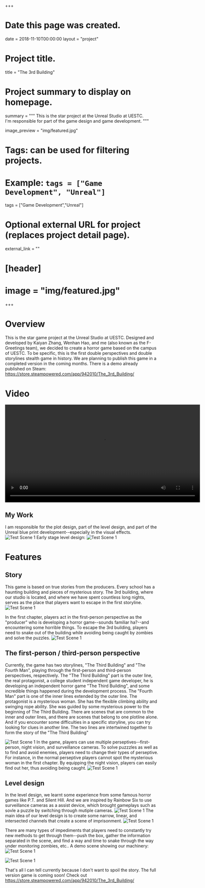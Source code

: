 +++
# Date this page was created.
date = 2018-11-10T00:00:00
layout = "project"

# Project title.
title = "The 3rd Building"

# Project summary to display on homepage.
summary = """
 This is the star project at the Unreal Studio at UESTC.<br>
 I'm responsible for part of the game design and game development.
 """
 
image_preview = "img/featured.jpg"

# Tags: can be used for filtering projects.
# Example: `tags = ["Game Development", "Unreal"]`
tags = ["Game Development","Unreal"]

# Optional external URL for project (replaces project detail page).
external_link = ""

# [header]
# image = "img/featured.jpg"

+++

# Overview
This is the star game project at the Unreal Studio at UESTC. Designed and developed by Kaiyan Zhang, Wenhan Hao, and me (also known as the F-Greetings team), we decided to create a horror game based on the campus of UESTC. To be specific, this is the first double perspectives and double storylines stealth game in history. We are planning to publish this game in a completed version in the coming months. There is a demo already published on Steam: https://store.steampowered.com/app/942010/The_3rd_Building/

# Video
<video src="./Demo1.mp4" controls="controls" width="640" height="320" autoplay="autoplay">
Your browser does not support the video tag.
</video>

## My Work
I am responsible for the plot design, part of the level design, and part of the Unreal blue print development--especially in the visual effects.
![Test Scene 1](img/image10.jpg)
Early stage level design:
![Test Scene 1](img/image4.jpg)

# Features
## Story
This game is based on true stories from the producers. Every school has a haunting building and pieces of mysterious story. The 3rd building, where our studio is located, and where we have spent countless long nights, serves as the place that players want to escape in the first storyline.
![Test Scene 1](img/image1.jpg)

In the first chapter, players act in the first-person perspective as the "producer" who is developing a horror game--sounds familiar ha?--and encountering some horrible things. To escape the 3rd building, players need to snake out of the building while avoiding being caught by zombies and solve the puzzles.
![Test Scene 1](img/image2.jpg)

## The first-person / third-person perspective

Currently, the game has two storylines, "The Third Building" and "The Fourth Man", playing through the first-person and third-person perspectives, respectively. The "The Third Building" part is the outer line, the real protagonist, a college student independent game developer, he is developing an independent horror game "The Third Building", and some incredible things happened during the development process. The "Fourth Man" part is one of the inner lines extended by the outer line. The protagonist is a mysterious woman. She has the flexible climbing ability and swinging rope ability. She was guided by some mysterious power to the beginning of The Third Building. There are scenes that are common to the inner and outer lines, and there are scenes that belong to one plotline alone. And if you encounter some difficulties in a specific storyline, you can try looking for clues in another line. The two lines are intertwined together to form the story of the "The Third Building"

![Test Scene 1](img/image3.jpg)
In the game, players can use multiple perseptives--first-person, night vision, and surveillance cameras. To solve puzzzles as well as to find and avoid enemies, players need to change their types of perseptive.
For instance, in the normal perseptive players cannot spot the mysterious woman in the first chapter. By equipping the night vision, players can easily find out her, thus avoiding being caught.
![Test Scene 1](img/image2.jpg)

## Level design

In the level design, we learnt some experience from some famous horror games like P.T. and Silent Hill. And we are inspired by Rainbow Six to use surveillance cameras as a assist device, which brought gameplays such as sovle a puzzle by switching through mutiple cameras.
![Test Scene 1](img/image8.jpg)
The main idea of our level design is to create some narrow, linear, and intersected channels that create a scene of imprisonment.
![Test Scene 1](img/image11.jpg)

There are many types of impediments that players need to constantly try new methods to get through them--push the box, gather the information separated in the scene, and find a way and time to snake through the way under monitoring zombies, etc..
A demo scene showing our machinery:
![Test Scene 1](img/image6.jpg)

![Test Scene 1](img/image7.jpg)

That's all I can tell currently because I don't want to spoil the story. The full version game is coming soon! Check out https://store.steampowered.com/app/942010/The_3rd_Building/



